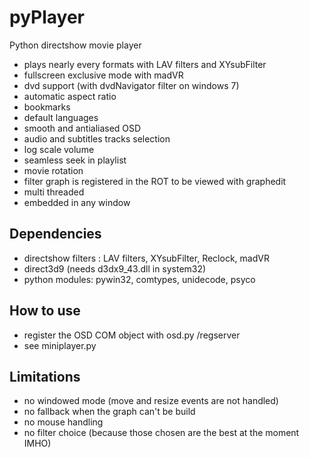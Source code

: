 pyPlayer
========

Python directshow movie player

* plays nearly every formats with LAV filters and XYsubFilter
* fullscreen exclusive mode with madVR
* dvd support (with dvdNavigator filter on windows 7)
* automatic aspect ratio
* bookmarks
* default languages
* smooth and antialiased OSD
* audio and subtitles tracks selection
* log scale volume
* seamless seek in playlist
* movie rotation
* filter graph is registered in the ROT to be viewed with graphedit
* multi threaded
* embedded in any window

Dependencies
------------

* directshow filters : LAV filters, XYsubFilter, Reclock, madVR
* direct3d9 (needs d3dx9_43.dll in system32)
* python modules: pywin32, comtypes, unidecode, psyco
 
How to use
----------

* register the OSD COM object with osd.py /regserver
* see miniplayer.py

Limitations
-----------
* no windowed mode (move and resize events are not handled)
* no fallback when the graph can't be build
* no mouse handling
* no filter choice (because those chosen are the best at the moment IMHO)
